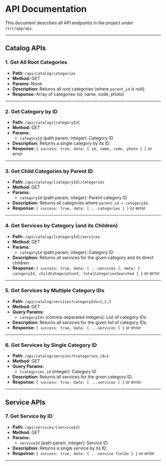 # API Documentation

This document describes all API endpoints in the project under `/src/app/api`.

---

## Catalog APIs

### 1. Get All Root Categories
- **Path:** `/api/catalog/categories`
- **Method:** GET
- **Params:** None
- **Description:** Returns all root categories (where `parent_id` is null).
- **Response:** Array of categories (id, name, code, photo)

---

### 2. Get Category by ID
- **Path:** `/api/catalog/[categoryId]`
- **Method:** GET
- **Params:**
  - `categoryId` (path param, integer): Category ID
- **Description:** Returns a single category by its ID.
- **Response:** `{ success: true, data: { id, name, code, photo } }` or error

---

### 3. Get Child Categories by Parent ID
- **Path:** `/api/catalog/[categoryId]/categories`
- **Method:** GET
- **Params:**
  - `categoryId` (path param, integer): Parent category ID
- **Description:** Returns all categories where `parent_id = categoryId`.
- **Response:** `{ success: true, data: [ ...categories ] }` or error

---

### 4. Get Services by Category (and its Children)
- **Path:** `/api/catalog/[categoryId]/services`
- **Method:** GET
- **Params:**
  - `categoryId` (path param, integer): Category ID
- **Description:** Returns all services for the given category and its direct children.
- **Response:** `{ success: true, data: [ ...services ], meta: { categoryId, childCategoryCount, totalCategoriesSearched } }` or error

---

### 5. Get Services by Multiple Category IDs
- **Path:** `/api/catalog/services?categoryIds=1,2,3`
- **Method:** GET
- **Query Params:**
  - `categoryIds` (comma-separated integers): List of category IDs
- **Description:** Returns all services for the given list of category IDs.
- **Response:** `{ success: true, data: [ ...services ] }` or error

---

### 6. Get Services by Single Category ID
- **Path:** `/api/catalog/services?tcategories_id=1`
- **Method:** GET
- **Query Params:**
  - `tcategories_id` (integer): Category ID
- **Description:** Returns all services for the given category ID.
- **Response:** `{ success: true, data: [ ...services ] }` or error

---

## Service APIs

### 7. Get Service by ID
- **Path:** `/api/services/[serviceId]`
- **Method:** GET
- **Params:**
  - `serviceId` (path param, integer): Service ID
- **Description:** Returns a single service by its ID.
- **Response:** `{ success: true, data: { ...service fields } }` or error

--- 